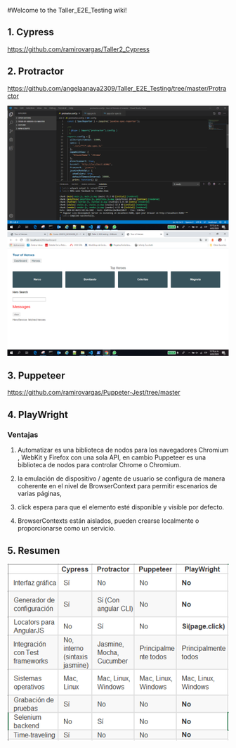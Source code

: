 #Welcome to the Taller_E2E_Testing wiki!


## 1. Cypress
https://github.com/ramirovargas/Taller2_Cypress

## 2. Protractor
https://github.com/angelaanaya2309/Taller_E2E_Testing/tree/master/Protractor

![](https://github.com/angelaanaya2309/Taller_E2E_Testing/blob/master/capturas/Captura-localhost.PNG)
![](https://github.com/angelaanaya2309/Taller_E2E_Testing/blob/master/capturas/Captura-localhost2.PNG)

## 3. Puppeteer

https://github.com/ramirovargas/Puppeter-Jest/tree/master

## 4. PlayWright

### Ventajas
1. Automatizar es una biblioteca de nodos para los navegadores Chromium , WebKit y Firefox con una sola API, en cambio Puppeteer es una biblioteca de nodos para controlar Chrome o Chromium.

2. la emulación de dispositivo / agente de usuario se configura de manera coherente en el nivel de BrowserContext para permitir escenarios de varias páginas,

3. click espera para que el elemento esté disponible y visible por defecto.

4. BrowserContexts están aislados, pueden crearse localmente o proporcionarse como un servicio.


## 5. Resumen

![](https://github.com/angelaanaya2309/Taller_E2E_Testing/blob/master/capturas/Captura-resumen.PNG)

